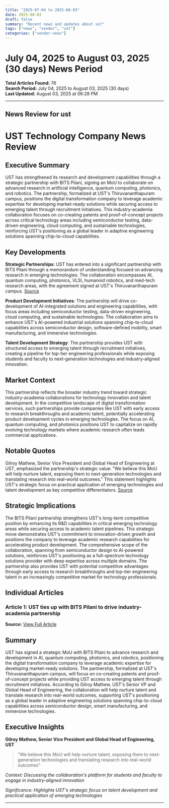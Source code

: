 ```yaml
---
title: "2025-07-04 to 2025-08-03"
date: 2025-08-03
draft: false
summary: "Recent news and updates about ust"
tags: ["news", "vendor", "ust"]
categories: ["vendor-news"]
---
```


# July 04, 2025 to August 03, 2025 (30 days) News Period 

**Total Articles Found:** 76  
**Search Period:** July 04, 2025 to August 03, 2025 (30 days)  
**Last Updated:** August 03, 2025 at 06:28 PM

---

## News Review for ust

# UST Technology Company News Review

## Executive Summary

UST has strengthened its research and development capabilities through a strategic partnership with BITS Pilani, signing an MoU to collaborate on advanced research in artificial intelligence, quantum computing, photonics, and robotics. The partnership, formalized at UST's Thiruvananthapuram campus, positions the digital transformation company to leverage academic expertise for developing market-ready solutions while securing access to emerging talent through recruitment initiatives. This industry-academia collaboration focuses on co-creating patents and proof-of-concept projects across critical technology areas including semiconductor testing, data-driven engineering, cloud computing, and sustainable technologies, reinforcing UST's positioning as a global leader in adaptive engineering solutions spanning chip-to-cloud capabilities.

## Key Developments

**Strategic Partnerships**: UST has entered into a significant partnership with BITS Pilani through a memorandum of understanding focused on advancing research in emerging technologies. The collaboration encompasses AI, quantum computing, photonics, VLSI, humanoid robotics, and med-tech research areas, with the agreement signed at UST's Thiruvananthapuram campus. [Source](https://www.thehindubusinessline.com/news/education/ust-ties-up-with-bits-pilani-to-drive-industry-academia-partnership/article69878345.ece)

**Product Development Initiatives**: The partnership will drive co-development of AI-integrated solutions and engineering capabilities, with focus areas including semiconductor testing, data-driven engineering, cloud computing, and sustainable technologies. The collaboration aims to enhance UST's AI-powered industrial solutions spanning chip-to-cloud capabilities across semiconductor design, software-defined mobility, smart manufacturing, and immersive technologies.

**Talent Development Strategy**: The partnership provides UST with structured access to emerging talent through recruitment initiatives, creating a pipeline for top-tier engineering professionals while exposing students and faculty to next-generation technologies and industry-aligned innovation.

## Market Context

This partnership reflects the broader industry trend toward strategic industry-academia collaborations for technology innovation and talent development. In the competitive landscape of digital transformation services, such partnerships provide companies like UST with early access to research breakthroughs and academic talent, potentially accelerating product development cycles in emerging technologies. The focus on AI, quantum computing, and photonics positions UST to capitalize on rapidly evolving technology markets where academic research often leads commercial applications.

## Notable Quotes

Gilroy Mathew, Senior Vice President and Global Head of Engineering at UST, emphasized the partnership's strategic value: "We believe this MoU will help nurture talent, exposing them to next-generation technologies and translating research into real-world outcomes." This statement highlights UST's strategic focus on practical application of emerging technologies and talent development as key competitive differentiators. [Source](https://www.thehindubusinessline.com/news/education/ust-ties-up-with-bits-pilani-to-drive-industry-academia-partnership/article69878345.ece)

## Strategic Implications

The BITS Pilani partnership strengthens UST's long-term competitive position by enhancing its R&D capabilities in critical emerging technology areas while securing access to academic talent pipelines. This strategic move demonstrates UST's commitment to innovation-driven growth and positions the company to leverage academic research capabilities for accelerating product development. The comprehensive scope of the collaboration, spanning from semiconductor design to AI-powered solutions, reinforces UST's positioning as a full-spectrum technology solutions provider with deep expertise across multiple domains. The partnership also provides UST with potential competitive advantages through early access to research breakthroughs and top-tier engineering talent in an increasingly competitive market for technology professionals.

## Individual Articles

### Article 1: UST ties up with BITS Pilani to drive industry-academia partnership

**Source:** [View Full Article](https://www.thehindubusinessline.com/news/education/ust-ties-up-with-bits-pilani-to-drive-industry-academia-partnership/article69878345.ece)

## Summary

UST has signed a strategic MoU with BITS Pilani to advance research and development in AI, quantum computing, photonics, and robotics, positioning the digital transformation company to leverage academic expertise for developing market-ready solutions. The partnership, formalized at UST's Thiruvananthapuram campus, will focus on co-creating patents and proof-of-concept projects while providing UST access to emerging talent through recruitment initiatives. According to Gilroy Mathew, UST's Senior VP and Global Head of Engineering, the collaboration will help nurture talent and translate research into real-world outcomes, supporting UST's positioning as a global leader in adaptive engineering solutions spanning chip-to-cloud capabilities across semiconductor design, smart manufacturing, and immersive technologies.

## Executive Insights

**Gilroy Mathew, Senior Vice President and Global Head of Engineering, UST**

> "We believe this MoU will help nurture talent, exposing them to next-generation technologies and translating research into real-world outcomes"

*Context: Discussing the collaboration's platform for students and faculty to engage in industry-aligned innovation*

*Significance: Highlights UST's strategic focus on talent development and practical application of emerging technologies*





---

